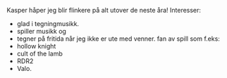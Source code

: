 Kasper 
håper jeg blir flinkere på alt utover de neste åra!
Interesser: 
- glad i tegningmusikk. 
- spiller musikk og 
- tegner på fritida når jeg ikke er ute med venner. 
fan av spill som f.eks: 
- hollow knight 
- cult of the lamb 
- RDR2 
- Valo.